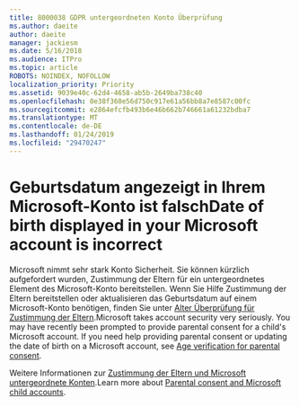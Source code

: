 ```yaml
---
title: 8000038 GDPR untergeordneten Konto Überprüfung
ms.author: daeite
author: daeite
manager: jackiesm
ms.date: 5/16/2018
ms.audience: ITPro
ms.topic: article
ROBOTS: NOINDEX, NOFOLLOW
localization_priority: Priority
ms.assetid: 9039e40c-62d4-4658-ab5b-2649ba738c40
ms.openlocfilehash: 0e38f360e56d750c917e61a56bb8a7e8587c00fc
ms.sourcegitcommit: e2864efcfb493b6e46b662b746661a61232bdba7
ms.translationtype: MT
ms.contentlocale: de-DE
ms.lasthandoff: 01/24/2019
ms.locfileid: "29470247"
---
```

# <a name="date-of-birth-displayed-in-your-microsoft-account-is-incorrect"></a><span data-ttu-id="884c9-102">Geburtsdatum angezeigt in Ihrem Microsoft-Konto ist falsch</span><span class="sxs-lookup"><span data-stu-id="884c9-102">Date of birth displayed in your Microsoft account is incorrect</span></span>

<span data-ttu-id="884c9-p101">Microsoft nimmt sehr stark Konto Sicherheit. Sie können kürzlich aufgefordert wurden, Zustimmung der Eltern für ein untergeordnetes Element des Microsoft-Konto bereitstellen. Wenn Sie Hilfe Zustimmung der Eltern bereitstellen oder aktualisieren das Geburtsdatum auf einem Microsoft-Konto benötigen, finden Sie unter [Alter Überprüfung für Zustimmung der Eltern](https://go.microsoft.com/fwlink/p/?linkid=874364).</span><span class="sxs-lookup"><span data-stu-id="884c9-p101">Microsoft takes account security very seriously. You may have recently been prompted to provide parental consent for a child's Microsoft account. If you need help providing parental consent or updating the date of birth on a Microsoft account, see [Age verification for parental consent](https://go.microsoft.com/fwlink/p/?linkid=874364).</span></span>
  
<span data-ttu-id="884c9-106">Weitere Informationen zur [Zustimmung der Eltern und Microsoft untergeordnete Konten](https://go.microsoft.com/fwlink/p/?linkid=874365).</span><span class="sxs-lookup"><span data-stu-id="884c9-106">Learn more about [Parental consent and Microsoft child accounts](https://go.microsoft.com/fwlink/p/?linkid=874365).</span></span>
  

